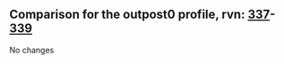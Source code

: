 ## Comparison for the outpost0 profile, rvn: [337](https://github.com/PRO100KatYT/FortniteProfileRevisions/tree/main/profiles/outpost0/337%20outpost0.json)-[339](https://github.com/PRO100KatYT/FortniteProfileRevisions/tree/main/profiles/outpost0/339%20outpost0.json)

No changes
